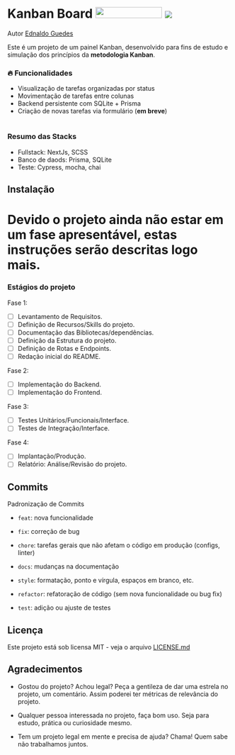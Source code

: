<h1>Kanban Board
    <img src="https://img.shields.io/static/v1?label=STATUS&message=Em construção&color=GREEN&style=for-the-badge" width="150" height="25" />
    <img src="https://visitor-badge.laobi.icu/badge?page_id=kanban-board&" />
</h1>

<div class="author">
  <p>Autor <a href="https://github.com/edcaetanoguedes">Ednaldo Guedes</a></p>
</div>

<div align="left">
  <p>Este é um projeto de um painel Kanban, desenvolvido para fins de estudo e simulação dos princípios da <strong>metodologia Kanban</strong>.</p>

### 🔥 Funcionalidades

* Visualização de tarefas organizadas por status
* Movimentação de tarefas entre colunas
* Backend persistente com SQLite + Prisma
* Criação de novas tarefas via formulário (**em breve**)

#
</div>

### Resumo das Stacks

* Fullstack: NextJs, SCSS
* Banco de daods: Prisma, SQLite
* Teste: Cypress, mocha, chai

## Instalação
# Devido o projeto ainda não estar em um fase apresentável, estas instruções serão descritas logo mais.

### Estágios do projeto

Fase 1:
- [ ] Levantamento de Requisitos.
- [ ] Definição de Recursos/Skills do projeto.
- [ ] Documentação das Bibliotecas/dependências.
- [ ] Definição da Estrutura do projeto.
- [ ] Definição de Rotas e Endpoints.
- [ ] Redação inicial do README.

Fase 2:
- [ ] Implementação do Backend.
- [ ] Implementação do Frontend.

Fase 3:
- [ ] Testes Unitários/Funcionais/Interface.
- [ ] Testes de Integração/Interface.

Fase 4:
- [ ] Implantação/Produção.
- [ ] Relatório: Análise/Revisão do projeto.
  
## Commits
Padronização de Commits

- `feat`: nova funcionalidade

- `fix`: correção de bug

- `chore`: tarefas gerais que não afetam o código em produção (configs, linter)

- `docs`: mudanças na documentação

- `style`: formatação, ponto e vírgula, espaços em branco, etc.

- `refactor`: refatoração de código (sem nova funcionalidade ou bug fix)

- `test`: adição ou ajuste de testes

## Licença

Este projeto está sob licensa MIT - veja o arquivo [LICENSE.md](https://github.com/edcaetanoguedes/sheet-erp/license)

## Agradecimentos

- Gostou do projeto? Achou legal? Peça a gentileza de dar uma estrela no projeto, um comentário. Assim poderei ter
métricas de relevância do projeto.

- Qualquer pessoa interessada no projeto, faça bom uso. Seja para estudo, prática ou curiosidade mesmo.

- Tem um projeto legal em mente e precisa de ajuda? Chama! Quem sabe não trabalhamos juntos.